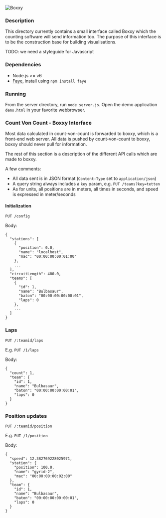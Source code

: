 ![Boxxy](http://i.imgur.com/5Wet3.png)

### Description

This directory currently contains a small interface called Boxxy which
the counting software will send information too. The purpose of this interface
is to be the construction base for building visualisations.

TODO: we need a styleguide for Javascript

### Dependencies

* Node.js >= v6
* [Faye](http://faye.jcoglan.com/), install using `npm install faye`

### Running

From the server directory, run `node server.js`. Open the demo application
`demo.html` in your favorite webbrowser.

### Count Von Count - Boxxy Interface

Most data calculated in count-von-count is forwarded to boxxy, which is a
front-end web server. All data is pushed by count-von-count to boxxy, boxxy
should never pull for information.

The rest of this section is a description of the different API calls which are
made to boxxy.

A few comments:

- All data sent is in JSON format (`Content-Type` set to `application/json`)
- A query string always includes a `key` param, e.g. `PUT /teams?key=tetten`
- As for units, all positions are in meters, all times in seconds, and speed is
  expressed in meter/seconds

#### Initialization

    PUT /config

Body:

    {
      "stations": [
        {
          "position": 0.0,
          "name": "localhost",
          "mac": "00:00:00:00:01:00"
        },
        ...
      ],
      "circuitLength": 400.0,
      "teams": [
        {
          "id": 1,
          "name": "Bulbasaur",
          "baton": "00:00:00:00:00:01",
          "laps": 0
        },
        ...
      ]
    }

### Laps

    PUT /:teamid/laps

E.g. `PUT /1/laps`

Body:

    {
      "count": 1,
      "team": {
        "id": 1,
        "name": "Bulbasaur",
        "baton": "00:00:00:00:00:01",
        "laps": 0
      }
    }

### Position updates

    PUT /:teamid/position

E.g. `PUT /1/position`

Body:

    {
      "speed": 12.382769228025971,
      "station": {
        "position": 100.0,
        "name": "gyrid-2",
        "mac": "00:00:00:00:02:00"
      },
      "team": {
        "id": 1,
        "name": "Bulbasaur",
        "baton": "00:00:00:00:00:01",
        "laps": 0
      }
    }
